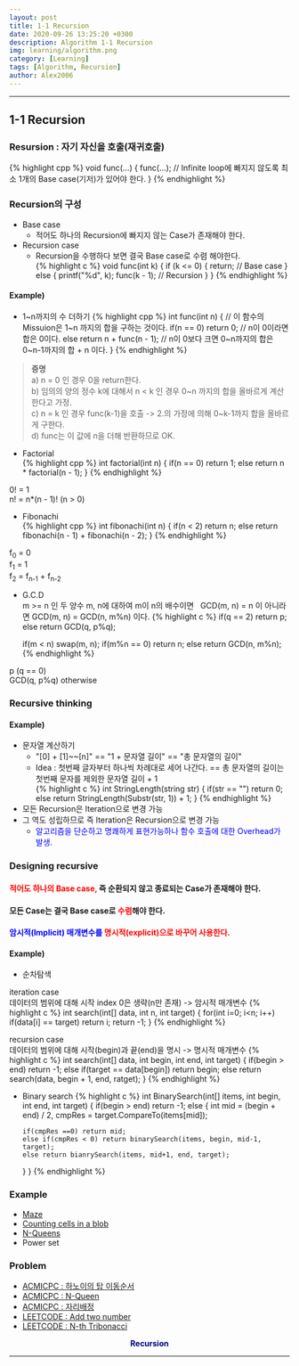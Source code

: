 ```yaml
---
layout: post
title: 1-1 Recursion
date: 2020-09-26 13:25:20 +0300
description: Algorithm 1-1 Recursion
img: learning/algorithm.png
category: [Learning]
tags: [Algorithm, Recursion]
author: Alex2006
---
```

  
  
------
## 1-1 Recursion   
### Resursion : 자기 자신을 호출(재귀호출)   
{% highlight cpp %}
void func(...) {
    func(...); // Infinite loop에 빠지지 않도록 최소 1개의 Base case(기저)가 있어야 한다.
}
{% endhighlight %}
   
### Recursion의 구성   
* Base case
  * 적어도 하나의 Recursion에 빠지지 않는 Case가 존재해야 한다.   
* Recursion case
  * Recursion을 수행하다 보면 결국 Base case로 수렴 해야한다.   
{% highlight c %}
void func(int k) {
    if (k <= 0) {
        return;      // Base case
    }
    else {
        printf("%d", k);
        func(k - 1); // Recursion
    }
}
{% endhighlight %}    
    
#### Example)
* 1~n까지의 수 더하기
{% highlight cpp %}
int func(int n) {               // 이 함수의 Missuion은 1~n 까지의 합을 구하는 것이다.
   if(n == 0) return 0;         // n이 0이라면 합은 0이다.
   else return n + func(n - 1); // n이 0보다 크면 0~n까지의 합은 0~n-1까지의 합 + n 이다.
}
{% endhighlight %}
> __증명__   
a) n = 0 인 경우 0을 return한다.   
b) 임의의 양의 정수 k에 대해서 n < k 인 경우 0~n 까지의 합을 올바르게 계산한다고 가정.   
c) n = k 인 경우 func(k-1)을 호출 -> 2.의 가정에 의해 0~k-1까지 합을 올바르게 구한다.   
d) func는 이 값에 n을 더해 반환하므로 OK.   
    
    
    
* Factorial   
{% highlight cpp %}
int factorial(int n) {
   if(n == 0) return 1;
   else return n * factorial(n - 1);
}
{% endhighlight %}
> 
0! = 1   
n! = n*(n - 1)! (n > 0)    
    
	
    
* Fibonachi   
{% highlight cpp %}
int fibonachi(int n) {
   if(n < 2) return n;
   else return fibonachi(n - 1) + fibonachi(n - 2);
}
{% endhighlight %}
> 
f<sub>0</sub> = 0    
f<sub>1</sub> = 1   
f<sub>2</sub> = f<sub>n-1</sub> + f<sub>n-2</sub>
    
    
    
* G.C.D  
m >= n 인 두 양수 m, n에 대하여 m이 n의 배수이면   
GCD(m, n) = n 이 아니라면 GCD(m, n) = GCD(n, m%n) 이다.
{% highlight c %}
   if(q == 2) return p;
   else return GCD(q, p%q);
   
   if(m < n) swap(m, n);
   if(m%n == 0) return n;
   else return GCD(n, m%n);
{% endhighlight %}
> 
p (q == 0)    
GCD(q, p%q) otherwise
	
    
### Recursive thinking    
#### Example)
* 문자열 계산하기    
  * "[0] + [1]~~[n]" == "1  + 문자열 길이" == "총 문자열의 길이"    
  * Idea : 첫번째 글자부터 하나씩 차례대로 세어 나간다. == 총 문자열의 길이는 첫번째 문자를 제외한 문자열 길이 + 1    
{% highlight c %}
int StringLength(string str) {
   if(str == "") return 0;
   else return StringLength(Substr(str, 1)) + 1;
}
{% endhighlight %}
* 모든 Recursion은 Iteration으로 변경 가능
* 그 역도 성립하므로 즉 Iteration은 Recursion으로 변경 가능
  * <span style="color:blue">알고리즘을 단순하고 명쾌하게 표현가능하나 함수 호출에 대한 Overhead가 발생.</span>
	
    
### Designing recursive
#### <span style="color:red">적어도 하나의 Base case,</span> 즉 순환되지 않고 종료되는 Case가 존재해야 한다.
#### 모든 Case는 결국 Base case로 <span style="color:red">수렴</span>해야 한다.
#### <span style="color:blue">암시적(Implicit) 매개변수를</span><span style="color:red"> 명시적(explicit)으로 바꾸어 사용한다.</span>
#### Example)
* 순차탐색

>
iteration case    
데이터의 범위에 대해 시작 index 0은 생략(n만 존재) -> 암시적 매개변수
{% highlight c %}
int search(int[] data, int n, int target) {
   for(int i=0; i<n; i++)
      if(data[i] == target) return i;
   return -1;
}
{% endhighlight %}
>
recursion case    
데이터의 범위에 대해 시작(begin)과 끝(end)을 명시 -> 명시적 매개변수
{% highlight c %}
int search(int[] data, int begin, int end, int target) {
   if(begin > end) return -1;
   else if(target == data[begin]) return begin;
   else return search(data, begin + 1, end, ratget);
}
{% endhighlight %}
   
   
* Binary search
{% highlight c %}
int BinarySearch(int[] items, int begin, int end, int target) {
   if(begin > end) return -1;
   else {
      int mid = (begin + end) / 2, cmpRes = target.CompareTo(items[mid]);
	  
	  if(cmpRes ==0) return mid;
	  else if(cmpRes < 0) return binarySearch(items, begin, mid-1, target);
	  else return bianrySearch(items, mid+1, end, target);
   }
}
{% endhighlight %}
    
    
    
### Example
 * [Maze](https://github.com/alex2006-kor/ProblemSolving/blob/master/00_UNCATEGORIZED/maze.markdown)
 * [Counting cells in a blob](https://github.com/alex2006-kor/ProblemSolving/blob/master/00_UNCATEGORIZED/blob.markdown)
 * [N-Queens](https://github.com/alex2006-kor/ProblemSolving/blob/master/00_UNCATEGORIZED/nqueen.markdown)
 * Power set
  
### Problem
 * [ACMICPC : 하노이의 탑 이동순서](https://www.acmicpc.net/problem/11729)
 * [ACMICPC : N-Queen](https://www.acmicpc.net/problem/3344)
 * [ACMICPC : 자리배정](https://www.acmicpc.net/problem/10157)
 * [LEETCODE : Add two number](https://leetcode.com/problems/add-two-numbers/description/)
 * [LEETCODE : N-th Tribonacci](https://leetcode.com/problems/n-th-tribonacci-number/description/)

**<center><span style="color:navy">Recursion</span></center>**  

------
